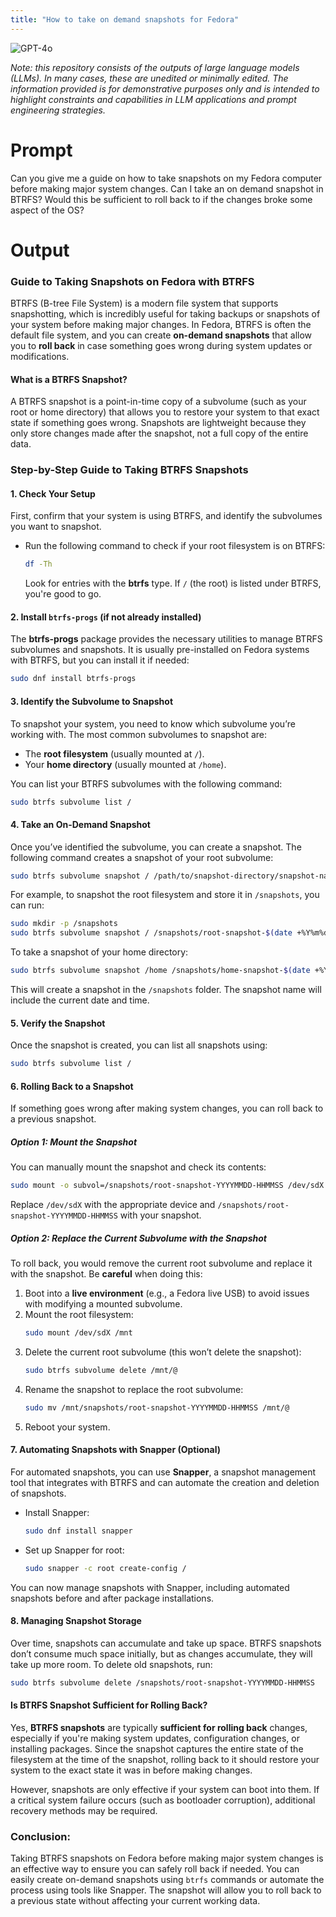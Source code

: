 ```yaml
---
title: "How to take on demand snapshots for Fedora"
---
```

![GPT-4o](https://img.shields.io/badge/GPT--4o-3333FF?style=for-the-badge&logo=openai&logoColor=white)



*Note: this repository consists of the outputs of large language models (LLMs). In many cases, these are unedited or minimally edited. The information provided is for demonstrative purposes only and is intended to highlight constraints and capabilities in LLM applications and prompt engineering strategies.*


# Prompt

Can you give me a guide on how to take snapshots on my Fedora computer before making major system changes. Can I take an on demand snapshot in BTRFS? Would this be sufficient to roll back to if the changes broke some aspect of the OS?

# Output

### Guide to Taking Snapshots on Fedora with BTRFS

BTRFS (B-tree File System) is a modern file system that supports snapshotting, which is incredibly useful for taking backups or snapshots of your system before making major changes. In Fedora, BTRFS is often the default file system, and you can create **on-demand snapshots** that allow you to **roll back** in case something goes wrong during system updates or modifications.

#### **What is a BTRFS Snapshot?**
A BTRFS snapshot is a point-in-time copy of a subvolume (such as your root or home directory) that allows you to restore your system to that exact state if something goes wrong. Snapshots are lightweight because they only store changes made after the snapshot, not a full copy of the entire data.

### **Step-by-Step Guide to Taking BTRFS Snapshots**

#### **1. Check Your Setup**
First, confirm that your system is using BTRFS, and identify the subvolumes you want to snapshot.
- Run the following command to check if your root filesystem is on BTRFS:
  ```bash
  df -Th
  ```
  Look for entries with the **btrfs** type. If `/` (the root) is listed under BTRFS, you're good to go.

#### **2. Install `btrfs-progs` (if not already installed)**
The **btrfs-progs** package provides the necessary utilities to manage BTRFS subvolumes and snapshots. It is usually pre-installed on Fedora systems with BTRFS, but you can install it if needed:
  ```bash
  sudo dnf install btrfs-progs
  ```

#### **3. Identify the Subvolume to Snapshot**
To snapshot your system, you need to know which subvolume you’re working with. The most common subvolumes to snapshot are:
- The **root filesystem** (usually mounted at `/`).
- Your **home directory** (usually mounted at `/home`).

You can list your BTRFS subvolumes with the following command:
  ```bash
  sudo btrfs subvolume list /
  ```

#### **4. Take an On-Demand Snapshot**
Once you’ve identified the subvolume, you can create a snapshot. The following command creates a snapshot of your root subvolume:

  ```bash
  sudo btrfs subvolume snapshot / /path/to/snapshot-directory/snapshot-name
  ```

For example, to snapshot the root filesystem and store it in `/snapshots`, you can run:
  ```bash
  sudo mkdir -p /snapshots
  sudo btrfs subvolume snapshot / /snapshots/root-snapshot-$(date +%Y%m%d-%H%M%S)
  ```

To take a snapshot of your home directory:
  ```bash
  sudo btrfs subvolume snapshot /home /snapshots/home-snapshot-$(date +%Y%m%d-%H%M%S)
  ```

This will create a snapshot in the `/snapshots` folder. The snapshot name will include the current date and time.

#### **5. Verify the Snapshot**
Once the snapshot is created, you can list all snapshots using:
  ```bash
  sudo btrfs subvolume list /
  ```

#### **6. Rolling Back to a Snapshot**
If something goes wrong after making system changes, you can roll back to a previous snapshot.

##### **Option 1: Mount the Snapshot**
You can manually mount the snapshot and check its contents:
  ```bash
  sudo mount -o subvol=/snapshots/root-snapshot-YYYYMMDD-HHMMSS /dev/sdX /mnt
  ```
  Replace `/dev/sdX` with the appropriate device and `/snapshots/root-snapshot-YYYYMMDD-HHMMSS` with your snapshot.

##### **Option 2: Replace the Current Subvolume with the Snapshot**
To roll back, you would remove the current root subvolume and replace it with the snapshot. Be **careful** when doing this:
  1. Boot into a **live environment** (e.g., a Fedora live USB) to avoid issues with modifying a mounted subvolume.
  2. Mount the root filesystem:
     ```bash
     sudo mount /dev/sdX /mnt
     ```
  3. Delete the current root subvolume (this won’t delete the snapshot):
     ```bash
     sudo btrfs subvolume delete /mnt/@
     ```
  4. Rename the snapshot to replace the root subvolume:
     ```bash
     sudo mv /mnt/snapshots/root-snapshot-YYYYMMDD-HHMMSS /mnt/@
     ```
  5. Reboot your system.

#### **7. Automating Snapshots with Snapper (Optional)**
For automated snapshots, you can use **Snapper**, a snapshot management tool that integrates with BTRFS and can automate the creation and deletion of snapshots.

- Install Snapper:
  ```bash
  sudo dnf install snapper
  ```

- Set up Snapper for root:
  ```bash
  sudo snapper -c root create-config /
  ```

You can now manage snapshots with Snapper, including automated snapshots before and after package installations.

#### **8. Managing Snapshot Storage**
Over time, snapshots can accumulate and take up space. BTRFS snapshots don’t consume much space initially, but as changes accumulate, they will take up more room. To delete old snapshots, run:
  ```bash
  sudo btrfs subvolume delete /snapshots/root-snapshot-YYYYMMDD-HHMMSS
  ```

#### **Is BTRFS Snapshot Sufficient for Rolling Back?**
Yes, **BTRFS snapshots** are typically **sufficient for rolling back** changes, especially if you're making system updates, configuration changes, or installing packages. Since the snapshot captures the entire state of the filesystem at the time of the snapshot, rolling back to it should restore your system to the exact state it was in before making changes.

However, snapshots are only effective if your system can boot into them. If a critical system failure occurs (such as bootloader corruption), additional recovery methods may be required.

### Conclusion:
Taking BTRFS snapshots on Fedora before making major system changes is an effective way to ensure you can safely roll back if needed. You can easily create on-demand snapshots using `btrfs` commands or automate the process using tools like Snapper. The snapshot will allow you to roll back to a previous state without affecting your current working data.